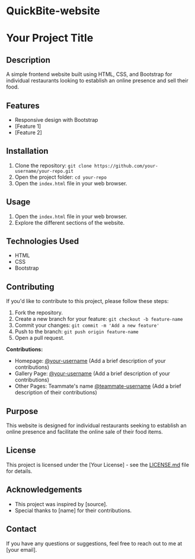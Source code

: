 # QuickBite-website
 # Your Project Title

## Description
A simple frontend website built using HTML, CSS, and Bootstrap for individual restaurants looking to establish an online presence and sell their food.

## Features
- Responsive design with Bootstrap
- [Feature 1]
- [Feature 2]

## Installation
1. Clone the repository: `git clone https://github.com/your-username/your-repo.git`
2. Open the project folder: `cd your-repo`
3. Open the `index.html` file in your web browser.

## Usage
1. Open the `index.html` file in your web browser.
2. Explore the different sections of the website.

## Technologies Used
- HTML
- CSS
- Bootstrap

## Contributing
If you'd like to contribute to this project, please follow these steps:
1. Fork the repository.
2. Create a new branch for your feature: `git checkout -b feature-name`
3. Commit your changes: `git commit -m 'Add a new feature'`
4. Push to the branch: `git push origin feature-name`
5. Open a pull request.

**Contributions:**
- Homepage: [@your-username](link-to-your-github) (Add a brief description of your contributions)
- Gallery Page: [@your-username](link-to-your-github) (Add a brief description of your contributions)
- Other Pages: Teammate's name [@teammate-username](link-to-teammate-github) (Add a brief description of their contributions)

## Purpose
This website is designed for individual restaurants seeking to establish an online presence and facilitate the online sale of their food items.

## License
This project is licensed under the [Your License] - see the [LICENSE.md](LICENSE.md) file for details.

## Acknowledgements
- This project was inspired by [source].
- Special thanks to [name] for their contributions.

## Contact
If you have any questions or suggestions, feel free to reach out to me at [your email].
